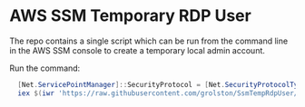 # AWS SSM Temporary RDP User

The repo contains a single script which can be run from the command line in the AWS SSM console to create a temporary local admin account.

Run the command:

```powershell
  [Net.ServicePointManager]::SecurityProtocol = [Net.SecurityProtocolType]::Tls12
  iex $(iwr 'https://raw.githubusercontent.com/grolston/SsmTempRdpUser/master/SsmTempRdpUser.ps1' -UseBasicParsing).Content
```
